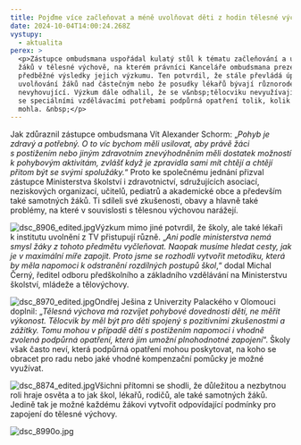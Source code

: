 ```yaml
---
title: Pojďme více začleňovat a méně uvolňovat děti z hodin tělesné výchovy!
date: 2024-10-04T14:00:24.268Z
vystupy:
  - aktualita
perex: >
  <p>Zástupce ombudsmana uspořádal kulatý stůl k tématu začleňování a uvolňování
  žáků v tělesné výchově, na kterém právníci Kanceláře ombudsmana prezentovali
  předběžné výsledky jejich výzkumu. Ten potvrdil, že stále převládá úplné
  uvolňování žáků nad částečným nebo že posudky lékařů bývají různorodé a
  nevyhovující. Výzkum dále odhalil, že se v&nbsp;tělocviku nevyužívají pro žáky
  se speciálními vzdělávacími potřebami podpůrná opatření tolik, kolik by se
  mohla. &nbsp;</p>
---
```

<p>Jak zdůraznil zástupce ombudsmana Vít Alexander Schorm: &bdquo;<em>Pohyb je zdravý a potřebný. O to víc bychom měli usilovat, aby právě žáci s&nbsp;postižením nebo jiným zdravotním znevýhodněním měli dostatek možností k&nbsp;pohybovým aktivitám, zvlášť když je zpravidla sami mít chtějí a chtějí přitom být se svými spolužáky.</em>&ldquo; Proto ke společnému jednání přizval zástupce Ministerstva školství i zdravotnictví, sdružujících asociací, neziskových organizací, učitelů, pediatrů a akademické obce a především také samotných žáků. Ti sdíleli své zkušenosti, obavy a hlavně také problémy, na které v&nbsp;souvislosti s&nbsp;tělesnou výchovou narážejí.</p>

<p><img alt="dsc_8906_edited.jpg" src="https://www.ochrance.cz/aktualne/pojdme_vice_zaclenovat_a_mene_uvolnovat_deti_z_hodin_telesne_vychovy/dsc_8906_edited.jpg" />Výzkum mimo jiné potvrdil, že školy, ale také lékaři k&nbsp;institutu uvolnění z&nbsp;TV přistupují různě. &bdquo;<em>Ani podle ministerstva nemá smysl žáky z&nbsp;tohoto předmětu vyčleňovat. Naopak musíme hledat cesty, jak je v&nbsp;maximální míře zapojit. Proto jsme se rozhodli vytvořit metodiku, která by měla napomoci k&nbsp;odstranění rozdílných postupů škol</em>,&ldquo; dodal Michal Černý, ředitel odboru předškolního a základního vzdělávání na Ministerstvu školství, mládeže a tělovýchovy.</p>

<p><img alt="dsc_8970_edited.jpg" src="https://www.ochrance.cz/aktualne/pojdme_vice_zaclenovat_a_mene_uvolnovat_deti_z_hodin_telesne_vychovy/dsc_8970_edited.jpg" />Ondřej Ješina z&nbsp;Univerzity Palackého v&nbsp;Olomouci doplnil: &bdquo;<em>Tělesná výchova má rozvíjet pohybové dovednosti dětí, ne měřit výkonost. Tělocvik by měl být pro děti spojený s&nbsp;pozitivními zkušenostmi a zážitky. Tomu mohou v&nbsp;případě dětí s&nbsp;postižením napomoci i vhodně zvolená podpůrná opatření, která jim umožní plnohodnotné zapojení</em>&ldquo;. Školy však často neví, která podpůrná opatření mohou poskytovat, na koho se obracet pro radu nebo jaké vhodné kompenzační pomůcky je možné využívat.</p>

<p><img alt="dsc_8874_edited.jpg" src="https://www.ochrance.cz/aktualne/pojdme_vice_zaclenovat_a_mene_uvolnovat_deti_z_hodin_telesne_vychovy/dsc_8874_edited.jpg" />Všichni přítomni se shodli, že důležitou a nezbytnou roli hraje osvěta a to jak škol, lékařů, rodičů, ale také samotných žáků. Jedině tak je možné každému žákovi vytvořit odpovídající podmínky pro zapojení do tělesné výchovy.</p>

<p><img alt="dsc_8990o.jpg" src="https://www.ochrance.cz/aktualne/pojdme_vice_zaclenovat_a_mene_uvolnovat_deti_z_hodin_telesne_vychovy/dsc_8990o.jpg" /></p>
